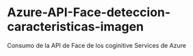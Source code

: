 # Azure-API-Face-deteccion-caracteristicas-imagen
Consumo de la API de Face de los coginitive Services de Azure
